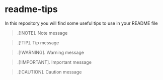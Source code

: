 # readme-tips
In this repository you will find some useful tips to use in your README file

> .[!NOTE].
> Note message

> .[!TIP].
> Tip message

> .[!WARNING].
> Warning message

> .[!IMPORTANT].
> Important message

> .[!CAUTION].
> Caution message
